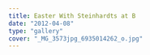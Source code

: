 ```yaml
---
title: Easter With Steinhardts at B
date: "2012-04-08"
type: "gallery"
cover: "_MG_3573jpg_6935014262_o.jpg"
---
```

